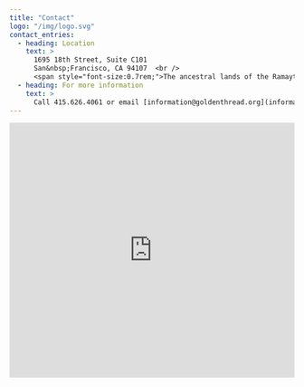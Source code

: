 ```yaml
---
title: "Contact"
logo: "/img/logo.svg"
contact_entries:
  - heading: Location
    text: >
      1695 18th Street, Suite C101  
      San&nbsp;Francisco, CA 94107  <br />
      <span style="font-size:0.7rem;">The ancestral lands of the Ramaytush Ohlone</span>
  - heading: For more information
    text: >
      Call 415.626.4061 or email [information@goldenthread.org](information@goldenthread.org)
---
```


<iframe src="https://www.google.com/maps/embed?pb=!1m14!1m8!1m3!1d3154.1859706652153!2d-122.40126259838617!3d37.76223737976017!3m2!1i1024!2i768!4f13.1!3m3!1m2!1s0x808f7e30702e22ed%3A0x442565984bce2eec!2sGolden+Thread+Productions!5e0!3m2!1sen!2sus!4v1554268597607!5m2!1sen!2sus" width="100%" height="450" frameborder="0" style="border:0" allowfullscreen></iframe>